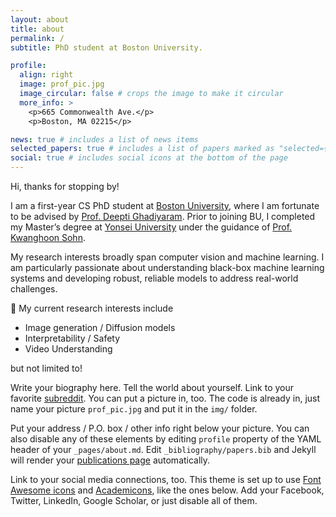 ```yaml
---
layout: about
title: about
permalink: /
subtitle: PhD student at Boston University. 

profile:
  align: right
  image: prof_pic.jpg
  image_circular: false # crops the image to make it circular
  more_info: >
    <p>665 Commonwealth Ave.</p>
    <p>Boston, MA 02215</p>

news: true # includes a list of news items
selected_papers: true # includes a list of papers marked as "selected={true}"
social: true # includes social icons at the bottom of the page
---
```


Hi, thanks for stopping by! 

I am a first-year CS PhD student at [Boston University](https://www.bu.edu/cs/), where I am fortunate to be advised by [Prof. Deepti Ghadiyaram](https://deeptigp.github.io/). Prior to joining BU, I completed my Master’s degree at [Yonsei University](https://www.yonsei.ac.kr/en_sc/index.jsp) under the guidance of [Prof. Kwanghoon Sohn](https://scholar.google.com/citations?user=zEtk0QsAAAAJ&hl=en).

My research interests broadly span computer vision and machine learning. I am particularly passionate about understanding black-box machine learning systems and developing robust, reliable models to address real-world challenges.

💭 My current research interests include
- Image generation / Diffusion models
- Interpretability / Safety
- Video Understanding

but not limited to!

Write your biography here. Tell the world about yourself. Link to your favorite [subreddit](http://reddit.com). You can put a picture in, too. The code is already in, just name your picture `prof_pic.jpg` and put it in the `img/` folder.

Put your address / P.O. box / other info right below your picture. You can also disable any of these elements by editing `profile` property of the YAML header of your `_pages/about.md`. Edit `_bibliography/papers.bib` and Jekyll will render your [publications page](/al-folio/publications/) automatically.

Link to your social media connections, too. This theme is set up to use [Font Awesome icons](https://fontawesome.com/) and [Academicons](https://jpswalsh.github.io/academicons/), like the ones below. Add your Facebook, Twitter, LinkedIn, Google Scholar, or just disable all of them.
